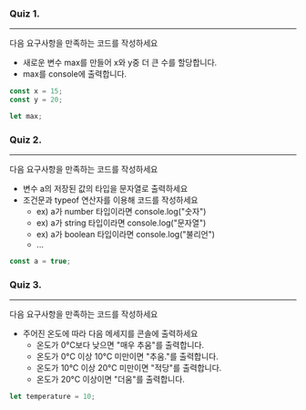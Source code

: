 ### Quiz 1.

---

다음 요구사항을 만족하는 코드를 작성하세요

- 새로운 변수 max를 만들어 x와 y중 더 큰 수를 할당합니다.
- max를 console에 출력합니다.

```javascript
const x = 15;
const y = 20;

let max;
```

### Quiz 2.

---

다음 요구사항을 만족하는 코드를 작성하세요

- 변수 a의 저장된 값의 타입을 문자열로 출력하세요
- 조건문과 typeof 연산자를 이용해 코드를 작성하세요
  - ex) a가 number 타입이라면 console.log("숫자")
  - ex) a가 string 타입이라면 console.log("문자열")
  - ex) a가 boolean 타입이라면 console.log("불리언")
  - ...

```javascript
const a = true;
```

### Quiz 3.

---

다음 요구사항을 만족하는 코드를 작성하세요

- 주어진 온도에 따라 다음 메세지를 콘솔에 출력하세요
  - 온도가 0°C보다 낮으면 "매우 추움"를 출력합니다.
  - 온도가 0°C 이상 10°C 미만이면 "추움."를 출력합니다.
  - 온도가 10°C 이상 20°C 미만이면 "적당"를 출력합니다.
  - 온도가 20°C 이상이면 "더움"를 출력합니다.

```javascript
let temperature = 10;
```
